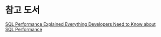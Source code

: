 # 참고 도서

[SQL Performance Explained Everything Developers Need to Know about SQL Performance](http://docshare01.docshare.tips/files/29375/293750304.pdf)

